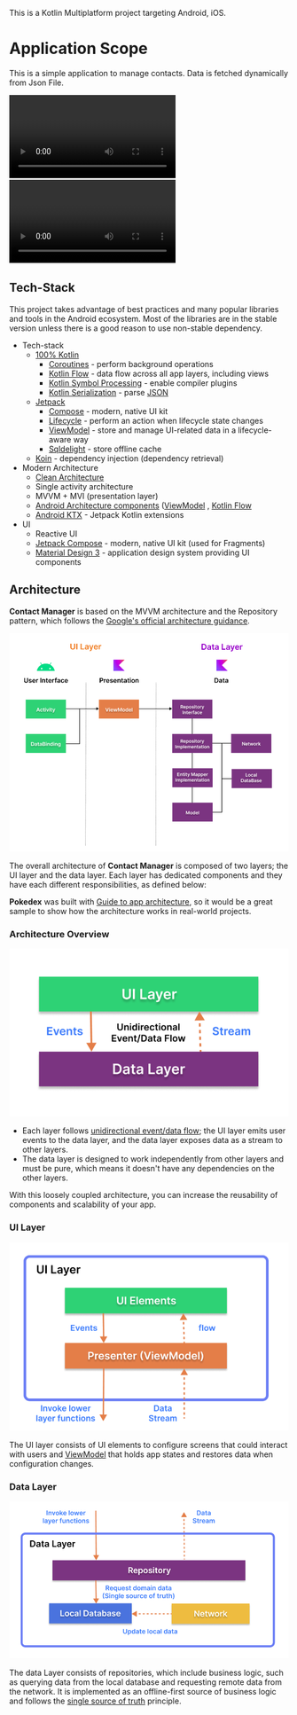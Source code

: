 This is a Kotlin Multiplatform project targeting Android, iOS.

# Application Scope
This is a simple application to manage contacts. Data is fetched dynamically from Json File.

![architecture](misc/image/demo_android.mp4)
![architecture](misc/image/demo_ios.mp4)

## Tech-Stack
This project takes advantage of best practices and many popular libraries and tools in the Android ecosystem. Most of
the libraries are in the stable version unless there is a good reason to use non-stable dependency.

* Tech-stack
    * [100% Kotlin](https://kotlinlang.org/)
        + [Coroutines](https://kotlinlang.org/docs/reference/coroutines-overview.html) - perform background operations
        + [Kotlin Flow](https://kotlinlang.org/docs/flow.html) - data flow across all app layers, including views
        + [Kotlin Symbol Processing](https://kotlinlang.org/docs/ksp-overview.html) - enable compiler plugins
        + [Kotlin Serialization](https://kotlinlang.org/docs/serialization.html) - parse [JSON](https://www.json.org/json-en.html)
    * [Jetpack](https://developer.android.com/jetpack)
        * [Compose](https://developer.android.com/jetpack/compose) - modern, native UI kit
        * [Lifecycle](https://developer.android.com/topic/libraries/architecture/lifecycle) - perform an action when
          lifecycle state changes
        * [ViewModel](https://developer.android.com/topic/libraries/architecture/viewmodel) - store and manage UI-related
          data in a lifecycle-aware way
        * [Sqldelight](https://github.com/cashapp/sqldelight) - store offline cache
    * [Koin](https://insert-koin.io/) - dependency injection (dependency retrieval)
* Modern Architecture
    * [Clean Architecture](https://blog.cleancoder.com/uncle-bob/2012/08/13/the-clean-architecture.html)
    * Single activity architecture
    * MVVM + MVI (presentation layer)
    * [Android Architecture components](https://developer.android.com/topic/libraries/architecture)
      ([ViewModel](https://developer.android.com/topic/libraries/architecture/viewmodel)
      , [Kotlin Flow](https://kotlinlang.org/docs/flow.html)
    * [Android KTX](https://developer.android.com/kotlin/ktx) - Jetpack Kotlin extensions
* UI
    * Reactive UI
    * [Jetpack Compose](https://developer.android.com/jetpack/compose) - modern, native UI kit (used for Fragments)
    * [Material Design 3](https://m3.material.io/) - application design system providing UI components

## Architecture
**Contact Manager** is based on the MVVM architecture and the Repository pattern, which follows the [Google's official architecture guidance](https://developer.android.com/topic/architecture).

![architecture](misc/image/figure0.png)

The overall architecture of **Contact Manager** is composed of two layers; the UI layer and the data layer. Each layer has dedicated components and they have each different responsibilities, as defined below:

**Pokedex** was built with [Guide to app architecture](https://developer.android.com/topic/architecture), so it would be a great sample to show how the architecture works in real-world projects.


### Architecture Overview

![architecture](misc/image/figure1.png)

- Each layer follows [unidirectional event/data flow](https://developer.android.com/topic/architecture/ui-layer#udf); the UI layer emits user events to the data layer, and the data layer exposes data as a stream to other layers.
- The data layer is designed to work independently from other layers and must be pure, which means it doesn't have any dependencies on the other layers.

With this loosely coupled architecture, you can increase the reusability of components and scalability of your app.

### UI Layer

![architecture](misc/image/figure2.png)

The UI layer consists of UI elements to configure screens that could interact with users and [ViewModel](https://developer.android.com/topic/libraries/architecture/viewmodel) that holds app states and restores data when configuration changes.

### Data Layer

![architecture](misc/image/figure3.png)

The data Layer consists of repositories, which include business logic, such as querying data from the local database and requesting remote data from the network. It is implemented as an offline-first source of business logic and follows the [single source of truth](https://en.wikipedia.org/wiki/Single_source_of_truth) principle.<br>
